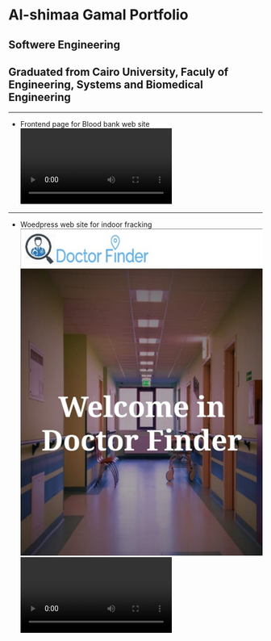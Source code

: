# Al-shimaa Gamal Portfolio
## Softwere Engineering
## Graduated from Cairo University, Faculy of Engineering, Systems and Biomedical Engineering

-----------------------------------------------------------------------------------------------

- Frontend page for Blood bank web site
![BloodBank](Bloodbank.mp4)

-----------------------------------------------------------------------------------------------
- Woedpress web site for indoor fracking
![Wordpress](wordpress.jpg)
![Wordpress](wordpress.mp4)